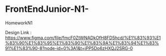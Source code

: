# FrontEndJunior-N1-
HomeworkN1

Design Link : https://www.figma.com/file/fmcF0ZtWNADkOfH8FD5hcd/%E1%83%93%E1%83%90%E1%83%95%E1%83%90%E1%83%9A%E1%83%94%E1%83%91%E1%83%90-8?node-id=0%3A1&t=jPP5Do6zHXQJ2SRG-0
